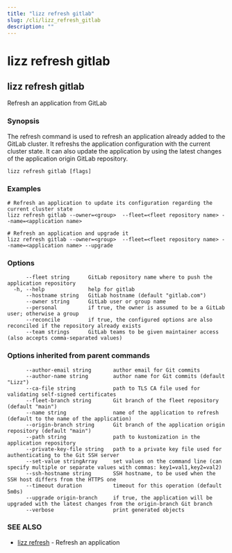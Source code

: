 ```yaml
---
title: "lizz refresh gitlab"
slug: /cli/lizz_refresh_gitlab
description: ""
---
```


# lizz refresh gitlab

## lizz refresh gitlab

Refresh an application from GitLab

### Synopsis

The refresh command is used to refresh an application already added to the GitLab cluster. It refreshs the
application configuration with the current cluster state. It can also update the application by using the latest
changes of the application origin GitLab repository.

```
lizz refresh gitlab [flags]
```

### Examples

```
# Refresh an application to update its configuration regarding the current cluster state
lizz refresh gitlab --owner=<group>  --fleet=<fleet repository name> --name=<application name>

# Refresh an application and upgrade it
lizz refresh gitlab --owner=<group>  --fleet=<fleet repository name> --name=<application name> --upgrade
```

### Options

```
      --fleet string      GitLab repository name where to push the application repository
  -h, --help              help for gitlab
      --hostname string   GitLab hostname (default "gitlab.com")
      --owner string      GitLab user or group name
      --personal          if true, the owner is assumed to be a GitLab user; otherwise a group
      --reconcile         if true, the configured options are also reconciled if the repository already exists
      --team strings      GitLab teams to be given maintainer access (also accepts comma-separated values)
```

### Options inherited from parent commands

```
      --author-email string       author email for Git commits
      --author-name string        author name for Git commits (default "Lizz")
      --ca-file string            path to TLS CA file used for validating self-signed certificates
      --fleet-branch string       Git branch of the fleet repository (default "main")
      --name string               name of the application to refresh (default to the name of the application)
      --origin-branch string      Git branch of the application origin repository (default "main")
      --path string               path to kustomization in the application repository
      --private-key-file string   path to a private key file used for authenticating to the Git SSH server
      --set-value stringArray     set values on the command line (can specify multiple or separate values with commas: key1=val1,key2=val2)
      --ssh-hostname string       SSH hostname, to be used when the SSH host differs from the HTTPS one
      --timeout duration          timeout for this operation (default 5m0s)
      --upgrade origin-branch     if true, the application will be upgraded with the latest changes from the origin-branch Git branch
      --verbose                   print generated objects
```

### SEE ALSO

* [lizz refresh](/docs/cli/lizz_refresh/)	 - Refresh an application

